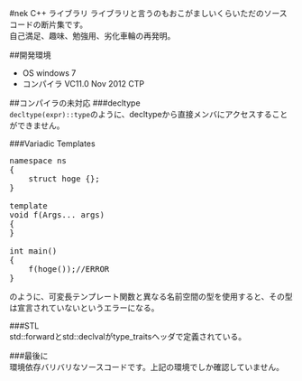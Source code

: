 #nek C++ ライブラリ
ライブラリと言うのもおこがましいくらいただのソースコードの断片集です。  
自己満足、趣味、勉強用、劣化車輪の再発明。

##開発環境
 * OS windows 7
 * コンパイラ VC11.0 Nov 2012 CTP

##コンパイラの未対応
###decltype  
`decltype(expr)::type`のように、decltypeから直接メンバにアクセスすることができません。

###Variadic Templates
<pre>
namespace ns
{
	struct hoge {};
}

template <class... Args>
void f(Args... args)
{
}

int main()
{
	f(hoge());//ERROR
}
</pre>
のように、可変長テンプレート関数と異なる名前空間の型を使用すると、その型は宣言されていないというエラーになる。

###STL  
std::forwardとstd::declvalがtype_traitsヘッダで定義されている。

###最後に  
環境依存バリバリなソースコードです。上記の環境でしか確認していません。

